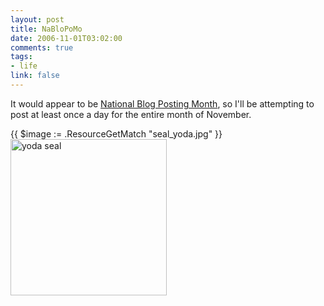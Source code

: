 ```yaml
--- 
layout: post
title: NaBloPoMo
date: 2006-11-01T03:02:00
comments: true
tags:
- life
link: false
---
```

It would appear to be <a href="http://www.fussy.org/nablopomo.html" title="NaBloPoMo">National Blog Posting Month</a>, so I'll be attempting to post at least once a day for the entire month of November.

{{ $image := .ResourceGetMatch "seal_yoda.jpg" }}
<img src="{{ $image.RelPermalink }}" alt="yoda seal" height="250" width="250" >
